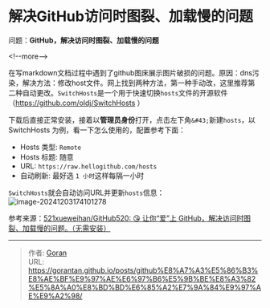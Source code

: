 # 解决GitHub访问时图裂、加载慢的问题






问题：**GitHub，解决访问时图裂、加载慢的问题**

&lt;!--more--&gt;

在写markdown文档过程中遇到了github图床展示图片破损的问题。原因：dns污染，解决方法：修改host文件。网上找到两种方法，第一种手动改，这里推荐第二种自动更改。`SwitchHosts`是一个用于快速切换`hosts`文件的开源软件（https://github.com/oldj/SwitchHosts ）

下载后直接正常安装，接着以**管理员身份**打开，点击左下角`&#43;`新建`hosts`，以 SwitchHosts 为例，看一下怎么使用的，配置参考下面：

- Hosts 类型: `Remote`
- Hosts 标题: 随意
- URL: `https://raw.hellogithub.com/hosts`
- 自动刷新: 最好选 `1 小时`这样每隔一小时

`SwitchHosts`就会自动访问URL并更新`hosts`信息：
![image-20241203174101278](https://gorantan-blog.oss-cn-shanghai.aliyuncs.com/pic/20241203174101330.png)

参考来源：[521xueweihan/GitHub520: 😘 让你“爱”上 GitHub，解决访问时图裂、加载慢的问题。（无需安装）](https://github.com/521xueweihan/GitHub520)



---

> 作者: [Goran](https://github.com/GoranTan)  
> URL: https://gorantan.github.io/posts/github%E8%A7%A3%E5%86%B3%E8%AE%BF%E9%97%AE%E6%97%B6%E5%9B%BE%E8%A3%82%E5%8A%A0%E8%BD%BD%E6%85%A2%E7%9A%84%E9%97%AE%E9%A2%98/  

